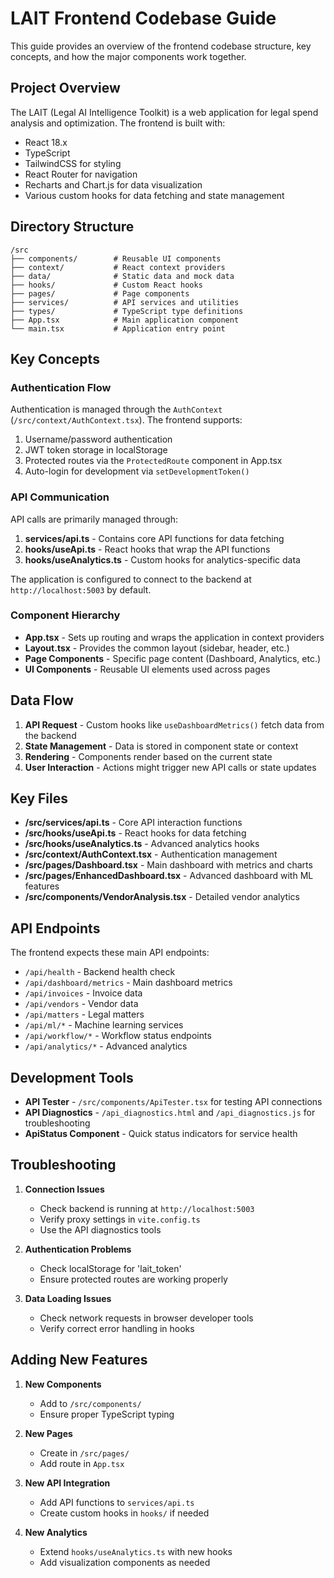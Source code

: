 # LAIT Frontend Codebase Guide

This guide provides an overview of the frontend codebase structure, key concepts, and how the major components work together.

## Project Overview

The LAIT (Legal AI Intelligence Toolkit) is a web application for legal spend analysis and optimization. The frontend is built with:

- React 18.x
- TypeScript
- TailwindCSS for styling
- React Router for navigation
- Recharts and Chart.js for data visualization
- Various custom hooks for data fetching and state management

## Directory Structure

```text
/src
├── components/        # Reusable UI components
├── context/           # React context providers
├── data/              # Static data and mock data
├── hooks/             # Custom React hooks
├── pages/             # Page components
├── services/          # API services and utilities
├── types/             # TypeScript type definitions
├── App.tsx            # Main application component
└── main.tsx           # Application entry point
```

## Key Concepts

### Authentication Flow

Authentication is managed through the `AuthContext` (`/src/context/AuthContext.tsx`). The frontend supports:

1. Username/password authentication
2. JWT token storage in localStorage
3. Protected routes via the `ProtectedRoute` component in App.tsx
4. Auto-login for development via `setDevelopmentToken()`

### API Communication

API calls are primarily managed through:

1. **services/api.ts** - Contains core API functions for data fetching
2. **hooks/useApi.ts** - React hooks that wrap the API functions
3. **hooks/useAnalytics.ts** - Custom hooks for analytics-specific data

The application is configured to connect to the backend at `http://localhost:5003` by default.

### Component Hierarchy

- **App.tsx** - Sets up routing and wraps the application in context providers
- **Layout.tsx** - Provides the common layout (sidebar, header, etc.)
- **Page Components** - Specific page content (Dashboard, Analytics, etc.)
- **UI Components** - Reusable UI elements used across pages

## Data Flow

1. **API Request** - Custom hooks like `useDashboardMetrics()` fetch data from the backend
2. **State Management** - Data is stored in component state or context
3. **Rendering** - Components render based on the current state
4. **User Interaction** - Actions might trigger new API calls or state updates

## Key Files

- **/src/services/api.ts** - Core API interaction functions
- **/src/hooks/useApi.ts** - React hooks for data fetching
- **/src/hooks/useAnalytics.ts** - Advanced analytics hooks
- **/src/context/AuthContext.tsx** - Authentication management
- **/src/pages/Dashboard.tsx** - Main dashboard with metrics and charts
- **/src/pages/EnhancedDashboard.tsx** - Advanced dashboard with ML features
- **/src/components/VendorAnalysis.tsx** - Detailed vendor analytics

## API Endpoints

The frontend expects these main API endpoints:

- `/api/health` - Backend health check
- `/api/dashboard/metrics` - Main dashboard metrics
- `/api/invoices` - Invoice data
- `/api/vendors` - Vendor data
- `/api/matters` - Legal matters
- `/api/ml/*` - Machine learning services
- `/api/workflow/*` - Workflow status endpoints
- `/api/analytics/*` - Advanced analytics

## Development Tools

- **API Tester** - `/src/components/ApiTester.tsx` for testing API connections
- **API Diagnostics** - `/api_diagnostics.html` and `/api_diagnostics.js` for troubleshooting
- **ApiStatus Component** - Quick status indicators for service health

## Troubleshooting

1. **Connection Issues**
   - Check backend is running at `http://localhost:5003`
   - Verify proxy settings in `vite.config.ts`
   - Use the API diagnostics tools

2. **Authentication Problems**
   - Check localStorage for 'lait_token'
   - Ensure protected routes are working properly

3. **Data Loading Issues**
   - Check network requests in browser developer tools
   - Verify correct error handling in hooks

## Adding New Features

1. **New Components**
   - Add to `/src/components/`
   - Ensure proper TypeScript typing

2. **New Pages**
   - Create in `/src/pages/`
   - Add route in `App.tsx`

3. **New API Integration**
   - Add API functions to `services/api.ts`
   - Create custom hooks in `hooks/` if needed

4. **New Analytics**
   - Extend `hooks/useAnalytics.ts` with new hooks
   - Add visualization components as needed
